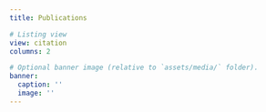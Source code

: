 ```yaml
---
title: Publications

# Listing view
view: citation
columns: 2

# Optional banner image (relative to `assets/media/` folder).
banner:
  caption: ''
  image: ''
---
```

